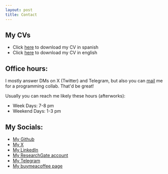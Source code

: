 ```yaml
---
layout: post
title: Contact
---
```

## My CVs
- Click <a href="resources/CV_Español.pdf" download="CV_Español.pdf">here</a> to download my CV in spanish
- Click <a href="resources/CV_English.pdf" download="CV_English.pdf">here</a> to download my CV in english


## Office hours:
I mostly answer DMs on X (Twitter) and Telegram, but also you can [mail](mailto:elyayoveloz@gmail.com) me for a programming collab. That'd be great!

Usually you can reach me likely these hours (afterworks):
- Week Days: 7-8 pm
- Weekend Days: 1-3 pm

## My Socials:
- [My Github](https://www.github.com/Its-Yayo)
- [My X](https://twitter.com/elyayoveloz)
- [My LinkedIn](https://www.linkedin.com/in/luis-de-le%C3%B3n-a2b3bb245/)
- [My ResearchGate account](https://www.researchgate.net/profile/Luis-De-Leon-14?ev=hdr_xprf&_sg=jlgTVriqArpzUro4rL1X7QPrFO8ECYffpbCM1aPXGSeZQd6g49b0s-GUvedC7V34ygXiYXN15k9hJOBnabbGMM6y)
- [My Telegram](https://t.me/Elyayoveloz/)
- [My buymeacoffee page](https://www.buymeacoffee.com/elyayoveloz)
